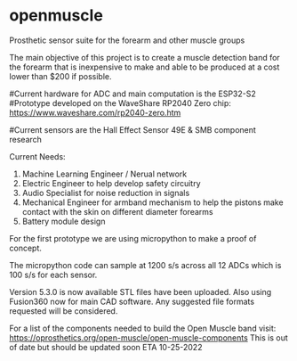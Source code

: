 # openmuscle
Prosthetic sensor suite for the forearm and other muscle groups

The main objective of this project is to create a muscle detection band for the forearm that is inexpensive to make and able to be produced at a cost lower than $200 if possible.

#Current hardware for ADC and main computation is the ESP32-S2
#Prototype developed on the WaveShare RP2040 Zero chip: https://www.waveshare.com/rp2040-zero.htm

#Current sensors are the Hall Effect Sensor 49E & SMB component research 


Current Needs:
1. Machine Learning Engineer / Nerual network
2. Electric Engineer to help develop safety circuitry
3. Audio Specialist for noise reduction in signals
4. Mechanical Engineer for armband mechanism to help the pistons make contact with the skin on different diameter forearms
5. Battery module design


For the first prototype we are using micropython to make a proof of concept.

The micropython code can sample at 1200 s/s across all 12 ADCs which is 100 s/s for each sensor.


Version 5.3.0 is now available STL files have been uploaded. Also using Fusion360 now for main CAD software.
Any suggested file formats requested will be considered.

For a list of the components needed to build the Open Muscle band visit: https://oprosthetics.org/open-muscle/open-muscle-components
This is out of date but should be updated soon ETA 10-25-2022
